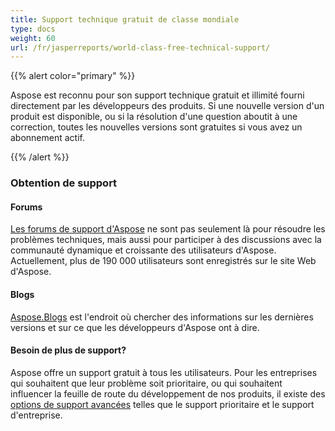 ```yaml
---
title: Support technique gratuit de classe mondiale
type: docs
weight: 60
url: /fr/jasperreports/world-class-free-technical-support/
---
```


{{% alert color="primary" %}}

Aspose est reconnu pour son support technique gratuit et illimité fourni directement par les développeurs des produits. Si une nouvelle version d'un produit est disponible, ou si la résolution d'une question aboutit à une correction, toutes les nouvelles versions sont gratuites si vous avez un abonnement actif.

{{% /alert %}}

### **Obtention de support**

#### **Forums**

[Les forums de support d'Aspose](https://forum.aspose.com/) ne sont pas seulement là pour résoudre les problèmes techniques, mais aussi pour participer à des discussions avec la communauté dynamique et croissante des utilisateurs d'Aspose. Actuellement, plus de 190 000 utilisateurs sont enregistrés sur le site Web d'Aspose.

#### **Blogs**

[Aspose.Blogs](https://blog.aspose.com/) est l'endroit où chercher des informations sur les dernières versions et sur ce que les développeurs d'Aspose ont à dire.

#### **Besoin de plus de support?**

Aspose offre un support gratuit à tous les utilisateurs. Pour les entreprises qui souhaitent que leur problème soit prioritaire, ou qui souhaitent influencer la feuille de route du développement de nos produits, il existe des [options de support avancées](https://helpdesk.aspose.com/kb/faq/2-Developer-Business-Support-Key-Benefits-Conditions) telles que le support prioritaire et le support d'entreprise.
